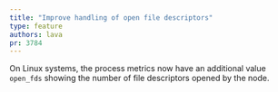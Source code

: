 ```yaml
---
title: "Improve handling of open file descriptors"
type: feature
authors: lava
pr: 3784
---
```


On Linux systems, the process metrics now have an additional
value `open_fds` showing the number of file descriptors
opened by the node.
